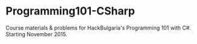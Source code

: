 # Programming101-CSharp
Course materials &amp; problems for HackBulgaria's Programming 101 with C#. Starting November 2015.
